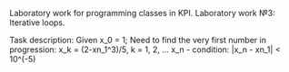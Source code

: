 Laboratory work for programming classes in KPI.
Laboratory work №3: Iterative loops.


Task description:
    Given x_0 = 1; Need to find the very first number in progression: x_k = (2-xn_1^3)/5,  k = 1, 2, ...
    x_n - condition: |x_n - xn_1| < 10^(-5)
